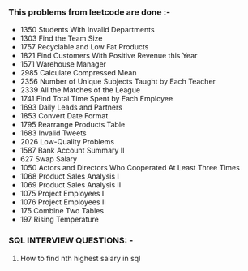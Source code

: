 ### This problems from leetcode are done :-

- 1350 Students With Invalid Departments
- 1303 Find the Team Size
- 1757 Recyclable and Low Fat Products
- 1821 Find Customers With Positive Revenue this Year
- 1571 Warehouse Manager
- 2985 Calculate Compressed Mean
- 2356 Number of Unique Subjects Taught by Each Teacher
- 2339 All the Matches of the League
- 1741 Find Total Time Spent by Each Employee
- 1693 Daily Leads and Partners
- 1853 Convert Date Format
- 1795 Rearrange Products Table
- 1683 Invalid Tweets
- 2026 Low-Quality Problems
- 1587 Bank Account Summary II
- 627 Swap Salary
- 1050 Actors and Directors Who Cooperated At Least Three Times
- 1068 Product Sales Analysis I
- 1069 Product Sales Analysis II
- 1075 Project Employees I
- 1076 Project Employees II
- 175 Combine Two Tables
- 197 Rising Temperature

### SQL INTERVIEW QUESTIONS: -

1. How to find nth highest salary in sql
